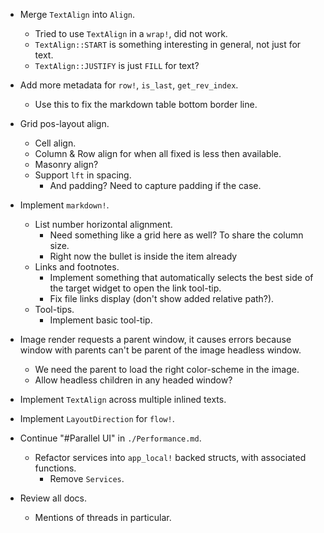 * Merge `TextAlign` into `Align`.
    - Tried to use `TextAlign` in a `wrap!`, did not work.
    - `TextAlign::START` is something interesting in general, not just for text.
    - `TextAlign::JUSTIFY` is just `FILL` for text?

* Add more metadata for `row!`, `is_last`, `get_rev_index`.
    - Use this to fix the markdown table bottom border line.

* Grid pos-layout align.
    - Cell align.
    - Column & Row align for when all fixed is less then available.
    - Masonry align?
    - Support `lft` in spacing.
        - And padding? Need to capture padding if the case.

* Implement `markdown!`.
    - List number horizontal alignment.
        - Need something like a grid here as well? To share the column size.
        - Right now the bullet is inside the item already
    - Links and footnotes.
        - Implement something that automatically selects the best side of the target widget to open the link tool-tip.
        - Fix file links display (don't show added relative path?).
    - Tool-tips.
        - Implement basic tool-tip.

* Image render requests a parent window, it causes errors because window with parents can't be parent of the image headless window.
    - We need the parent to load the right color-scheme in the image.
    - Allow headless children in any headed window?

* Implement `TextAlign` across multiple inlined texts.
* Implement `LayoutDirection` for `flow!`.

* Continue "#Parallel UI" in `./Performance.md`.
    - Refactor services into `app_local!` backed structs, with associated functions.
        - Remove `Services`.
* Review all docs.
    - Mentions of threads in particular.
